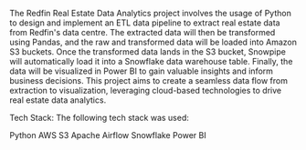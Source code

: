 
The Redfin Real Estate Data Analytics project involves the usage of Python to design and implement an ETL data pipeline to extract real estate data from Redfin's data centre. The extracted data will then be transformed using Pandas, and the raw and transformed data will be loaded into Amazon S3 buckets. Once the transformed data lands in the S3 bucket, Snowpipe will automatically load it into a Snowflake data warehouse table. Finally, the data will be visualized in Power BI to gain valuable insights and inform business decisions. This project aims to create a seamless data flow from extraction to visualization, leveraging cloud-based technologies to drive real estate data analytics.

Tech Stack:
The following tech stack was used:

Python
AWS S3
Apache Airflow
Snowflake
Power BI
